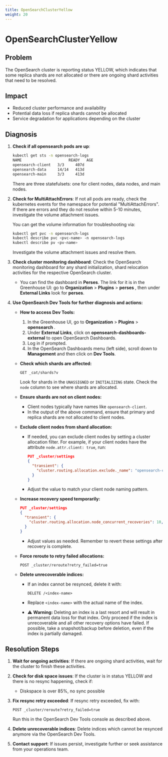```yaml
---
title: OpenSearchClusterYellow
weight: 20
---
```


# OpenSearchClusterYellow

## Problem

The OpenSearch cluster is reporting status YELLOW, which indicates that some replica shards are not allocated or there are ongoing shard activities that need to be resolved.

## Impact

- Reduced cluster performance and availability
- Potential data loss if replica shards cannot be allocated
- Service degradation for applications depending on the cluster

## Diagnosis

1. **Check if all opensearch pods are up**:

   ```bash
   kubectl get sts -n opensearch-logs
   NAME                     READY   AGE
   opensearch-client   3/3     407d
   opensearch-data     14/14   413d
   opensearch-main     3/3     413d
   ```

   There are three statefulsets: one for client nodes, data nodes, and main nodes.

2. **Check for MultiAttachErrors**: If not all pods are ready, check the kubernetes events for the namespace for potential "MultiAttachErrors". If there are errors and they do not resolve within 5-10 minutes, investigate the volume attachment issues.

   You can get the volume information for troubleshooting via:

   ```bash
   kubectl get pvc -n opensearch-logs
   kubectl describe pvc <pvc-name> -n opensearch-logs
   kubectl describe pv <pv-name>
   ```

   Investigate the volume attachment issues and resolve them.

3. **Check cluster monitoring dashboard**: Check the OpenSearch monitoring dashboard for any shard initialization, shard relocation activities for the respective OpenSearch cluster.

   - You can find the dashboard in **Perses**. The link for it is in the Greenhouse UI: go to **Organization** > **Plugins** > **perses <cluster>**, then under **External Links** look for **perses**.

4. **Use OpenSearch Dev Tools for further diagnosis and actions:**

   - **How to access Dev Tools:**
     1. In the Greenhouse UI, go to **Organization** > **Plugins** > **opensearch <cluster>**.
     2. Under **External Links**, click on **opensearch-dashboards-external** to open OpenSearch Dashboards.
     3. Log in if prompted.
     4. In the OpenSearch Dashboards menu (left side), scroll down to **Management** and then click on **Dev Tools**.

   - **Check which shards are affected:**

     ```http
     GET _cat/shards?v
     ```

     Look for shards in the `UNASSIGNED` or `INITIALIZING` state. Check the `node` column to see where shards are allocated.

   - **Ensure shards are not on client nodes:**
     - Client nodes typically have names like `opensearch-client`.
     - In the output of the above command, ensure that primary and replica shards are not allocated to client nodes.

   - **Exclude client nodes from shard allocation:**
     - If needed, you can exclude client nodes by setting a cluster allocation filter. For example, if your client nodes have the attribute `node.attr.client: true`, run:

       ```json
       PUT _cluster/settings
       {
         "transient": {
           "cluster.routing.allocation.exclude._name": "opensearch-client*"
         }
       }
       ```

     - Adjust the value to match your client node naming pattern.

   - **Increase recovery speed temporarily:**

     ```json
     PUT _cluster/settings
     {
       "transient": {
         "cluster.routing.allocation.node_concurrent_recoveries": 10,
       }
     }
     ```

     - Adjust values as needed. Remember to revert these settings after recovery is complete.

   - **Force reroute to retry failed allocations:**

     ```http
     POST _cluster/reroute?retry_failed=true
     ```

   - **Delete unrecoverable indices:**
     - If an index cannot be resynced, delete it with:

       ```http
       DELETE /<index-name>
       ```

     - Replace `<index-name>` with the actual name of the index.
     - ⚠️ **Warning:** Deleting an index is a last resort and will result in permanent data loss for that index. Only proceed if the index is unrecoverable and all other recovery options have failed. If possible, take a snapshot/backup before deletion, even if the index is partially damaged.

## Resolution Steps

1. **Wait for ongoing activities**: If there are ongoing shard activities, wait for the cluster to finish these activities.

2. **Check for disk space issues**: If the cluster is in status YELLOW and there is no resync happening, check if:
   - Diskspace is over 85%, no sync possible

3. **Fix resync retry exceeded**: If resync retry exceeded, fix with:

   ```http
   POST _cluster/reroute?retry_failed=true
   ```

   Run this in the OpenSearch Dev Tools console as described above.

4. **Delete unrecoverable indices**: Delete indices which cannot be resynced anymore via the OpenSearch Dev Tools.

5. **Contact support**: If issues persist, investigate further or seek assistance from your operations team.
